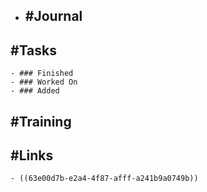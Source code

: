 - ## #Journal
## #Tasks
	- ### Finished
	- ### Worked On
	- ### Added
## #Training
## #Links
	- ((63e00d7b-e2a4-4f87-afff-a241b9a0749b))